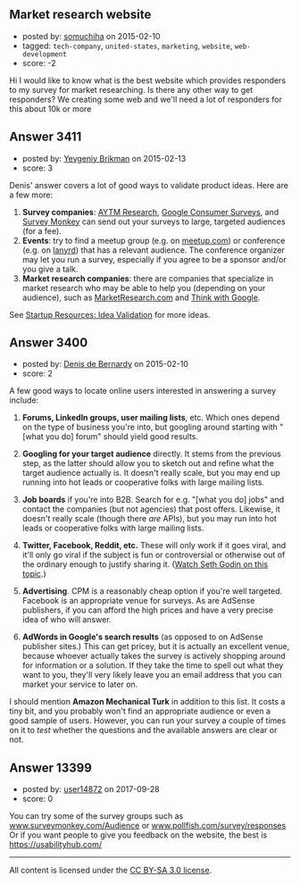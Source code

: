 ## Market research website

- posted by: [somuchiha](https://stackexchange.com/users/4704947/somuchiha) on 2015-02-10
- tagged: `tech-company`, `united-states`, `marketing`, `website`, `web-development`
- score: -2

Hi I would like to know what is the best website which provides responders to my survey for market researching. Is there any other way to get responders? We creating some web and we'll need a lot of responders for this about 10k or more  



## Answer 3411

- posted by: [Yevgeniy Brikman](https://stackexchange.com/users/223985/yevgeniy-brikman) on 2015-02-13
- score: 3

<p>Denis' answer covers a lot of good ways to validate product ideas. Here are a few more:</p>

<ol>
<li><strong>Survey companies</strong>: <a href="http://aytm.com/" rel="nofollow">AYTM Research</a>, <a href="http://www.google.com/insights/consumersurveys/home" rel="nofollow">Google Consumer Surveys</a>, and <a href="https://www.surveymonkey.com/" rel="nofollow">Survey Monkey</a> can send out your surveys to large, targeted audiences (for a fee).</li>
<li><strong>Events</strong>: try to find a meetup group (e.g. on <a href="http://www.meetup.com/" rel="nofollow">meetup.com</a>) or conference (e.g. on <a href="http://lanyrd.com/dashboard/" rel="nofollow">lanyrd</a>) that has a relevant audience. The conference organizer may let you run a survey, especially if you agree to be a sponsor and/or you give a talk.</li>
<li><strong>Market research companies</strong>: there are companies that specialize in market research who may be able to help you (depending on your audience), such as <a href="http://www.marketresearch.com/" rel="nofollow">MarketResearch.com</a> and <a href="https://www.thinkwithgoogle.com/" rel="nofollow">Think with Google</a>. </li>
</ol>

<p>See <a href="http://www.hello-startup.net/resources/idea-validation/" rel="nofollow">Startup Resources: Idea Validation</a> for more ideas.</p>



## Answer 3400

- posted by: [Denis de Bernardy](https://stackexchange.com/users/182468/denis-de-bernardy) on 2015-02-10
- score: 2

A few good ways to locate online users interested in answering a survey include:

1. **Forums, LinkedIn groups, user mailing lists**, etc. Which ones depend on the type of business you're into, but googling around starting with "[what you do] forum" should yield good results.

2. **Googling for your target audience** directly. It stems from the previous step, as the latter should allow you to sketch out and refine what the target audience actually is. It doesn't really scale, but you may end up running into hot leads or cooperative folks with large mailing lists.

3. **Job boards** if you're into B2B. Search for e.g. "[what you do] jobs" and contact the companies (but not agencies) that post offers. Likewise, it doesn't really scale (though there *are* APIs), but you may run into hot leads or cooperative folks with large mailing lists.

4. **Twitter, Facebook, Reddit, etc.** These will only work if it goes viral, and it'll only go viral if the subject is fun or controversial or otherwise out of the ordinary enough to justify sharing it. ([Watch Seth Godin on this topic](http://www.ted.com/talks/seth_godin_on_sliced_bread).)

5. **Advertising**. CPM is a reasonably cheap option if you're well targeted. Facebook is an appropriate venue for surveys. As are AdSense publishers, if you can afford the high prices and have a very precise idea of who will answer.

6. **AdWords in Google's search results** (as opposed to on AdSense publisher sites.) This can get pricey, but it is actually an excellent venue, because whoever actually takes the survey is actively shopping around for information or a solution. If they take the time to spell out what they want to you, they'll very likely leave you an email address that you can market your service to later on.

I should mention **Amazon Mechanical Turk** in addition to this list. It costs a tiny bit, and you probably won't find an appropriate audience or even a good sample of users. However, you can run your survey a couple of times on it to *test* whether the questions and the available answers are clear or not.



## Answer 13399

- posted by: [user14872](https://stackexchange.com/users/11870584/user14872) on 2017-09-28
- score: 0

You can try some of the survey groups such as www.surveymonkey.com/Audience‎
or www.pollfish.com/survey/responses‎
Or if you want people to give you feedback on the website, the best is 
https://usabilityhub.com/





---

All content is licensed under the [CC BY-SA 3.0 license](https://creativecommons.org/licenses/by-sa/3.0/).
